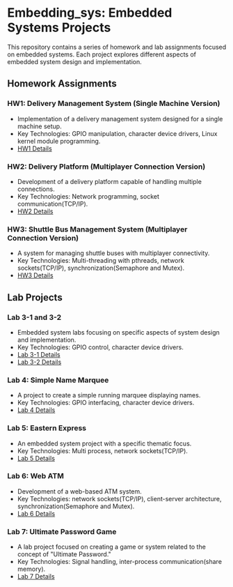 # Embedding_sys: Embedded Systems Projects

This repository contains a series of homework and lab assignments focused on embedded systems. Each project explores different aspects of embedded system design and implementation.

## Homework Assignments

### HW1: Delivery Management System (Single Machine Version)
- Implementation of a delivery management system designed for a single machine setup.
- Key Technologies: GPIO manipulation, character device drivers, Linux kernel module programming.
- [HW1 Details](https://github.com/henry890112/Embedding_sys/blob/main/hw1/)

### HW2: Delivery Platform (Multiplayer Connection Version)
- Development of a delivery platform capable of handling multiple connections.
- Key Technologies: Network programming, socket communication(TCP/IP).
- [HW2 Details](https://github.com/henry890112/Embedding_sys/blob/main/hw2/)

### HW3: Shuttle Bus Management System (Multiplayer Connection Version)
- A system for managing shuttle buses with multiplayer connectivity.
- Key Technologies: Multi-threading with pthreads, network sockets(TCP/IP), synchronization(Semaphore and Mutex).
- [HW3 Details](https://github.com/henry890112/Embedding_sys/blob/main/hw3/)

## Lab Projects

### Lab 3-1 and 3-2
- Embedded system labs focusing on specific aspects of system design and implementation.
- Key Technologies: GPIO control, character device drivers.
- [Lab 3-1 Details](https://github.com/henry890112/Embedding_sys/blob/main/lab3/lab3-1/)
- [Lab 3-2 Details](https://github.com/henry890112/Embedding_sys/blob/main/lab3/lab3-2/)

### Lab 4: Simple Name Marquee
- A project to create a simple running marquee displaying names.
- Key Technologies: GPIO interfacing, character device drivers.
- [Lab 4 Details](https://github.com/henry890112/Embedding_sys/blob/main/lab4/)

### Lab 5: Eastern Express
- An embedded system project with a specific thematic focus.
- Key Technologies: Multi process, network sockets(TCP/IP).
- [Lab 5 Details](https://github.com/henry890112/Embedding_sys/blob/main/lab5/)

### Lab 6: Web ATM
- Development of a web-based ATM system.
- Key Technologies: network sockets(TCP/IP), client-server architecture, synchronization(Semaphore and Mutex).
- [Lab 6 Details](https://github.com/henry890112/Embedding_sys/blob/main/lab6/)

### Lab 7: Ultimate Password Game
- A lab project focused on creating a game or system related to the concept of "Ultimate Password."
- Key Technologies: Signal handling, inter-process communication(share memory).
- [Lab 7 Details](https://github.com/henry890112/Embedding_sys/blob/main/lab7/)
